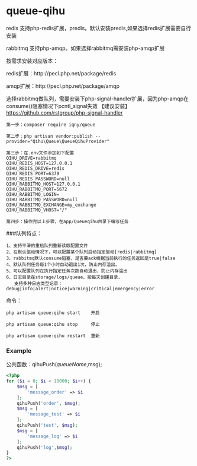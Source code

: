 # queue-qihu
<p>redis 支持php-redis扩展，predis。默认安装predis,如果选择redis扩展需要自行安装</p>
rabbitmq 支持php-amqp。如果选择rabbitmq需安装php-amqp扩展
<p>按需求安装对应版本：</p>
<p>redis扩展：http://pecl.php.net/package/redis</p>
<p>amqp扩展：http://pecl.php.net/package/amqp</p>

选择rabbitmq做队列，需要安装下php-signal-handler扩展，因为php-amqp在consume()阻塞情况下pcntl_signal失效
【建议安装】https://github.com/rstgroup/php-signal-handler
```
第一步：composer require iqny/queue
```
```
第二步：php artisan vendor:publish --provider="Qihu\Queue\QueueQihuProvider"
```
```
第三步：在.env文件添加如下配置
QIHU_DRIVE=rabbitmq
QIHU_REDIS_HOST=127.0.0.1
QIHU_REDIS_DRIVE=redis
QIHU_REDIS_PORT=6379
QIHU_REDIS_PASSWORD=null
QIHU_RABBITMQ_HOST=127.0.0.1
QIHU_RABBITMQ_PORT=5672
QIHU_RABBITMQ_LOGIN=
QIHU_RABBITMQ_PASSWORD=null
QIHU_RABBITMQ_EXCHANGE=my_exchange
QIHU_RABBITMQ_VHOST="/"
```
```
第四步：操作完以上步骤，在app/Queueqihu目录下编写任务
```
###队列特点：
```
1、支持平滑的重启队列重新读取配置文件
2、在默认驱动情况下，可以配置某个队列启动指定驱动[redis|rabbitmq]
3、rabbitmq默认consume阻塞，是否要ack根据当前执行的任务返回是true|false
4、默认队列任务每1个小时自动退出1次，防止内存溢出。
5、可以配置队列在执行指定任务次数自动退出，防止内存溢出
6、日志目录在storage/logs/queue，按每天创建目录，
   支持多种日志类型记录：debug|info|alert|notice|warning|critical|emergency|error
```
命令：
```
php artisan queue:qihu start    开启
```
```
php artisan queue:qihu stop     停止
```
```
php artisan queue:qihu restart  重新
```

### Example
公共函数：qihuPush($queueName,$msg);
```php
<?php
for ($i = 0; $i < 10000; $i++) {
    $msg = [
        'message_order' => $i
    ];
    qihuPush('order', $msg);
    $msg = [
        'message_test' => $i
    ];
    qihuPush('test', $msg);
    $msg = [
        'message_log' => $i
    ];
    qihuPush('log',$msg);
}
?>
